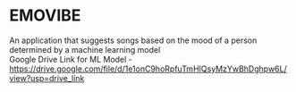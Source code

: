 # EMOVIBE
An application that suggests songs based on the mood of a person determined by a machine learning model
<br>
Google Drive Link for ML Model - https://drive.google.com/file/d/1e1onC9hoRpfuTmHIQsyMzYwBhDghpw6L/view?usp=drive_link

